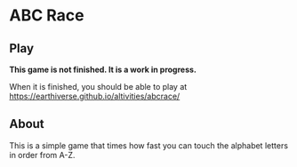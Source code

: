 # ABC Race

## Play

**This game is not finished. It is a work in progress.**

When it is finished, you should be able to play at https://earthiverse.github.io/altivities/abcrace/

## About

This is a simple game that times how fast you can touch the alphabet letters in order from A-Z.
